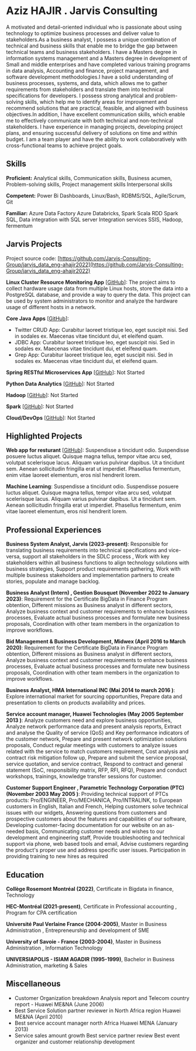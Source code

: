# Aziz HAJIR . Jarvis Consulting

A motivated and detail-oriented individual who is passionate about using technology to optimize business processes and deliver value to stakeholders.As a business analyst, I possess a unique combination of technical and business skills that enable me to bridge the gap between technical teams and business stakeholders. I have a Masters degree in information systems management and a Masters degree in development of Small and middle enterprises and have completed various training programs in data  analysis, Accounting and finance, project management, and software development methodologies.I have a solid understanding of business processes, systems, and data, which allows me to gather requirements from stakeholders and translate them into technical specifications for developers. I possess strong analytical and problem-solving skills, which help me to identify areas for improvement and recommend solutions that are practical, feasible, and aligned with business objectives.In addition, I have excellent communication skills, which enable me to effectively communicate with both technical and non-technical stakeholders. I have experience in managing projects, developing project plans, and ensuring successful delivery of solutions on time and within budget. I am a team player and have the ability to work collaboratively with cross-functional teams to achieve project goals.

## Skills

**Proficient:** Analytical skills, Communication skills, Business acumen, Problem-solving skills, Project management skills  Interpersonal skills

**Competent:** Power Bi Dashboards, Linux/Bash, RDBMS/SQL, Agile/Scrum, Git

**Familiar:** Azure Data Factory  Azure Databricks, Spark Scala RDD Spark SQL, Data integration with SQL server Integration services SSIS, Hadoop, fermentum

## Jarvis Projects

Project source code: [https://github.com/Jarvis-Consulting-Group/jarvis_data_eng-ahajir2022](https://github.com/Jarvis-Consulting-Group/jarvis_data_eng-ahajir2022)


**Linux Cluster Resource Monitoring App** [[GitHub](https://github.com/Jarvis-Consulting-Group/jarvis_data_eng-ahajir2022/tree/master/linux_sql)]: The project aims to collect hardware usage data from multiple Linux hosts, store the data into a PostgreSQL database, and provide a way to query the data. This project can be used by system administrators to monitor and analyze the hardware usage of different hosts in a network.

**Core Java Apps** [[GitHub](https://github.com/Jarvis-Consulting-Group/jarvis_data_eng-ahajir2022/tree/master/core_java)]:
      
  - Twitter CRUD App: Curabitur laoreet tristique leo, eget suscipit nisi. Sed in sodales ex. Maecenas vitae tincidunt dui, et eleifend quam.
  - JDBC App: Curabitur laoreet tristique leo, eget suscipit nisi. Sed in sodales ex. Maecenas vitae tincidunt dui, et eleifend quam.
  - Grep App: Curabitur laoreet tristique leo, eget suscipit nisi. Sed in sodales ex. Maecenas vitae tincidunt dui, et eleifend quam.

**Spring RESTful Microservices App** [[GitHub](https://github.com/Jarvis-Consulting-Group/jarvis_data_eng-ahajir2022/tree/master/springboot)]: Not Started

**Python Data Analytics** [[GitHub](https://github.com/Jarvis-Consulting-Group/jarvis_data_eng-ahajir2022/tree/master/python_data_anlytics)]: Not Started

**Hadoop** [[GitHub](https://github.com/Jarvis-Consulting-Group/jarvis_data_eng-ahajir2022/tree/master/hadoop)]: Not Started

**Spark** [[GitHub](https://github.com/Jarvis-Consulting-Group/jarvis_data_eng-ahajir2022/tree/master/spark)]: Not Started

**Cloud/DevOps** [[GitHub](https://github.com/Jarvis-Consulting-Group/jarvis_data_eng-ahajir2022/tree/master/cloud_devops)]: Not Started


## Highlighted Projects
**Web app for resturant** [[GitHub](https://github.com/jarviscanada/jarvis_profile_builder)]: Suspendisse a tincidunt odio. Suspendisse posuere luctus aliquet. Quisque magna tellus, tempor vitae arcu sed, volutpat scelerisque lacus. Aliquam varius pulvinar dapibus. Ut a tincidunt sem. Aenean sollicitudin fringilla erat ut imperdiet. Phasellus fermentum, enim vitae laoreet elementum, eros nisl hendrerit lorem.

**Machine Learning**: Suspendisse a tincidunt odio. Suspendisse posuere luctus aliquet. Quisque magna tellus, tempor vitae arcu sed, volutpat scelerisque lacus. Aliquam varius pulvinar dapibus. Ut a tincidunt sem. Aenean sollicitudin fringilla erat ut imperdiet. Phasellus fermentum, enim vitae laoreet elementum, eros nisl hendrerit lorem.


## Professional Experiences

**Business System Analyst, Jarvis (2023-present)**: Responsible for translating business requirements into technical specifications and vice-versa, support all stakeholders in the SDLC process , Work with key stakeholders within all business functions to align technology solutions with business strategies,  Support product requirements gathering,  Work with multiple business stakeholders and implementation partners to create stories, populate and manage backlog.

**Business Analyst (Intern) , Gestion Bousquet (November 2022 to January 2023)**: Requirement for the  Certificate BigData in Finance Program  obtention, Different missions as Business analyst in different sectors, Analyze business context and customer requirements to enhance business processes, Evaluate actual business processes and formulate new business proposals, Coordination with other team members in the organization to improve workflows.

**Bid Management & Business Development, Midwex (April 2016 to March 2020)**: Requirement for the  Certificate BigData in Finance Program  obtention, Different missions as Business analyst in different sectors, Analyze business context and customer requirements to enhance business processes, Evaluate actual business processes and formulate new business proposals, Coordination with other team members in the organization to improve workflows.

**Business Analyst, HMA International INC  (Mai 2014 to march 2016 )**: Explore international market for sourcing opportunities, Prepare data and presentation to clients on products availability and prices.

**Service account manager, Huawei Technologies  (May 2005  September 2013 )**: Analyze customers need and explore business opportunities, Analyze network performance data and present analysis reports, Extract and analyse the Quality of service (QoS) and Key performance indicators of the customer network, Prepare and present network optimization solutions proposals, Conduct regular meetings with customers to analyze issues related with the service to match customers requirement, Cost analysis and contract risk mitigation follow up, Prepare and submit the service proposal, service quotation, and service contract, Respond to contract and general statement (SoC, responsibility matrix, RFP, RFI, RFQ), Prepare and conduct workshops, trainings, knowledge transfer sessions for customer.

**Customer Support Engineer , Parametric Technology Corporation (PTC)  (November 2003  May 2005 )**: Providing technical support of PTCs products: Pro/ENGINEER,  Pro/MECHANICA, Pro/INTRALINK, to European customers in English, Italian and French, Helping customers solve technical issues with our widgets, Answering questions from customers and prospective customers about the features and capabilities of our software, Developing customer-facing documentation for our website on an as-needed basis, Communicating customer needs and wishes to our development and engineering staff, Provide troubleshooting and technical support via phone, web based tools and email, Advise customers regarding the product's proper use and address specific user issues. Participation in providing training to new hires as required 


## Education
**Collège Rosemont  Montréal  (2022)**, Certificate in Bigdata in finance, Technology

**HEC-Montréal (2021-present)**, Certificate in Professional accounting , Program for CPA certification

**Université Paul Verlaine  France  (2004-2005)**, Master in Business Administration , Entrepreneurship and development of SME

**University of Savoie -  France  (2003-2004)**, Master in Business Administration , Information Technology

**UNIVERSIAPOLIS - ISIAM AGADIR (1995-1999)**, Bachelor in Business Administration, marketing &  Sales


## Miscellaneous
- Customer Organization breakdown Analysis report and Telecom country report   - Huawei ME&NA (June 2006) 
-  Best Service Solution partner reviewer in North Africa region Huawei ME&NA (April 2010) 
-  Best service account manager north Africa Huawei MENA (January 2013) 
- Service sales amount growth Best service partner review Best event organizer and customer relationship development